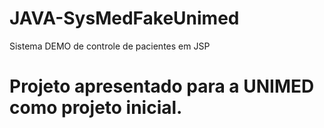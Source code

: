 # JAVA-SysMedFakeUnimed
 Sistema DEMO de controle de pacientes em JSP

 # Projeto apresentado para a UNIMED como projeto inicial.
